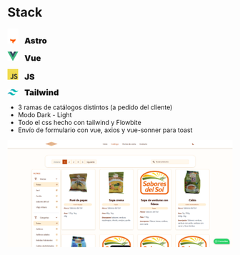 
# Stack

<img src="astro_dark.svg" width="24"/> <span style="font-size:18px;font-weight:900;margin-left:10px">Astro</span>

<img src="vue.svg" width="24"/> <span style="font-size:18px;font-weight:900;margin-left:10px">Vue</span>

<img src="javascript.svg" width="24"/> <span style="font-size:18px;font-weight:900;margin-left:10px">JS</span>

<img src="tailwindcss.svg" width="24"/> <span style="font-size:18px;font-weight:900;margin-left:10px">Tailwind</span>

- 3 ramas de catálogos distintos (a pedido del cliente)
- Modo Dark - Light
- Todo el css hecho con tailwind y Flowbite
- Envío de formulario con vue, axios y vue-sonner para toast

![Portada](portada.png)